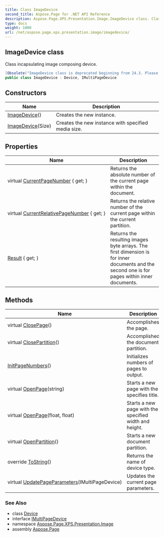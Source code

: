 ```yaml
---
title: Class ImageDevice
second_title: Aspose.Page for .NET API Reference
description: Aspose.Page.XPS.Presentation.Image.ImageDevice class. Class incapsulating image composing device
type: docs
weight: 1000
url: /net/aspose.page.xps.presentation.image/imagedevice/
---
```

## ImageDevice class

Class incapsulating image composing device.

```csharp
[Obsolete("ImageDevice class is deprecated beginning from 24.3. Please use SaveAsImage method in XpsDocument class instead. In 24.6 this class will be entirely hidden")]
public class ImageDevice : Device, IMultiPageDevice
```

## Constructors

| Name | Description |
| --- | --- |
| [ImageDevice](imagedevice/#constructor)() | Creates the new instance. |
| [ImageDevice](imagedevice/#constructor_1)(Size) | Creates the new instance with specified media size. |

## Properties

| Name | Description |
| --- | --- |
| virtual [CurrentPageNumber](../../aspose.page.xps.presentation.image/imagedevice/currentpagenumber/) { get; } | Returns the absolute number of the current page within the document. |
| virtual [CurrentRelativePageNumber](../../aspose.page.xps.presentation.image/imagedevice/currentrelativepagenumber/) { get; } | Returns the relative number of the current page within the current partition. |
| [Result](../../aspose.page.xps.presentation.image/imagedevice/result/) { get; } | Returns the resulting images byte arrays. The first dimension is for inner documents and the second one is for pages within inner documents. |

## Methods

| Name | Description |
| --- | --- |
| virtual [ClosePage](../../aspose.page.xps.presentation.image/imagedevice/closepage/)() | Accomplishes the page. |
| virtual [ClosePartition](../../aspose.page.xps.presentation.image/imagedevice/closepartition/)() | Accomplished the document partition. |
| [InitPageNumbers](../../aspose.page.xps.presentation.image/imagedevice/initpagenumbers/)() | Initializes numbers of pages to output. |
| virtual [OpenPage](../../aspose.page.xps.presentation.image/imagedevice/openpage/#openpage_1)(string) | Starts a new page with the specifies title. |
| virtual [OpenPage](../../aspose.page.xps.presentation.image/imagedevice/openpage/#openpage)(float, float) | Starts a new page with the specified width and height. |
| virtual [OpenPartition](../../aspose.page.xps.presentation.image/imagedevice/openpartition/)() | Starts a new document partition. |
| override [ToString](../../aspose.page/device/tostring/)() | Returns the name of device type. |
| virtual [UpdatePageParameters](../../aspose.page.xps.presentation.image/imagedevice/updatepageparameters/)(IMultiPageDevice) | Updates the current page parameters. |

### See Also

* class [Device](../../aspose.page/device/)
* interface [IMultiPageDevice](../../aspose.page/imultipagedevice/)
* namespace [Aspose.Page.XPS.Presentation.Image](../../aspose.page.xps.presentation.image/)
* assembly [Aspose.Page](../../)


